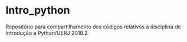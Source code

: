 # Intro_python
Repositório para compartilhamento dos códigos relativos a disciplina de Introdução a Python/UERJ 2018.2
